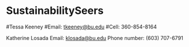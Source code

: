 # SustainabilitySeers

#Tessa Keeney
#Email: tkeeney@bu.edu 
#Cell: 360-854-8164

Katherine Losada
Email: klosada@bu.edu
Phone number: (603) 707-6791